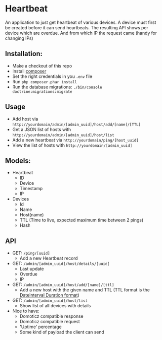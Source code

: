 # Heartbeat
An application to just get heartbeat of various devices. A device must first be created before 
it can send heartbeats.
The resulting API shows per device which are overdue. And from which IP the request came 
(handy for changing IPs)

## Installation:
- Make a checkout of this repo
- Install [composer](https://getcomposer.org)
- Set the right credentials in you `.env` file
- Run `php composer.phar install`
- Run the database migrations: `./bin/console doctrine:migrations:migrate`

## Usage
- Add host via `http://yourdomain/admin/[admin_uuid]/host/add/[name]/[TTL]`
- Get a JSON list of hosts with `http://yourdomain/admin/[admin_uuid]/host/list`
- Add a new heartbeat via `http://yourdomain/ping/[host_uuid]`
- View the list of hosts with `http://yourdomain/[admin_uuid]`

## Models:
- Heartbeat
  - ID
  - Device
  - Timestamp
  - IP
- Devices
  - Id
  - Name
  - Host(name)
  - TTL (Time to live, expected maximum time between 2 pings)
  - Hash
  
## API
- GET: `/ping/[uuid]`
  - Add a new Heartbeat record 
- GET: `/admin/[admin_uuid]/host/details/[uuid]`
  - Last update
  - Overdue
  - IP
- GET: `/admin/[admin_uuid]/host/add/[name]/[ttl]`
  - Add a new host with the given name and TTL (TTL format is the [DateInterval Duration format](https://en.wikipedia.org/wiki/ISO_8601#Durations))
- GET: `/admin/[admin_uuid]/host/list`
  - Show list of all devices with details
- Nice to have:
  - Domoticz compatible response
  - Domoticz compatible request
  - 'Uptime' percentage
  - Some kind of payload the client can send
